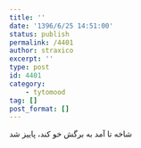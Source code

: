 ```yaml
---
title: ''
date: '1396/6/25 14:51:00'
status: publish
permalink: /4401
author: straxico
excerpt: ''
type: post
id: 4401
category:
    - tytomood
tag: []
post_format: []
---
```

شاخه تا آمد به برگش خو کند، پاییز شد